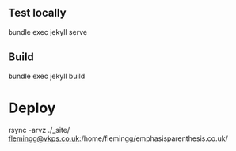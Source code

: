 ## Test locally

bundle exec jekyll serve

## Build

bundle exec jekyll build

# Deploy

rsync -arvz  ./_site/ flemingg@vkps.co.uk:/home/flemingg/emphasisparenthesis.co.uk/
